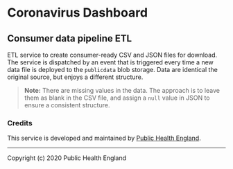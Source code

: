 # Coronavirus Dashboard

## Consumer data pipeline ETL

ETL service to create consumer-ready CSV and JSON files for download.
The service is dispatched by an event that is triggered every time
a new data file is deployed to the ``publicdata`` blob storage.
Data are identical the original source, but enjoys a different structure.

> **Note:** There are missing values in the data. The approach is to leave them
  as blank in the CSV file, and assign a ``null`` value in JSON to
  ensure a consistent structure.

### Credits
This service is developed and maintained by [Public Health England](https://www.gov.uk/government/organisations/public-health-england).

---

Copyright (c) 2020 Public Health England
